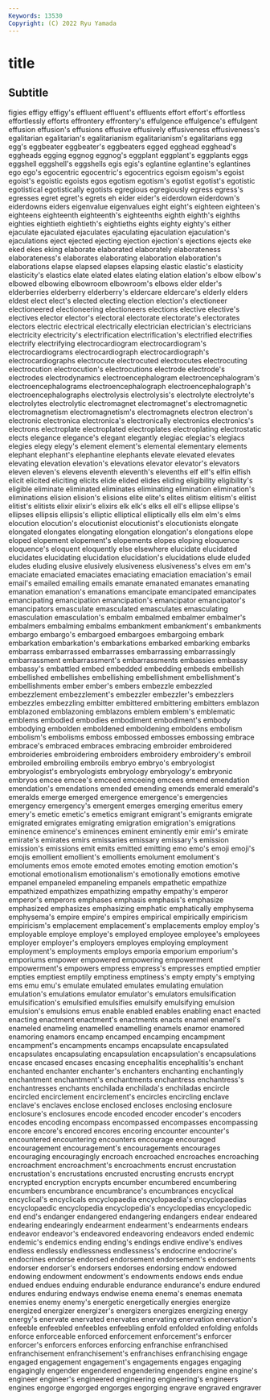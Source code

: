 ```yaml
---
Keywords: 13530
Copyright: (C) 2022 Ryu Yamada
---
```



# title

## Subtitle
figies effigy effigy's effluent effluent's effluents effort
effort's effortless effortlessly efforts effrontery effrontery's effulgence effulgence's effulgent effusion
effusion's effusions effusive effusively effusiveness effusiveness's egalitarian egalitarian's egalitarianism egalitarianism's
egalitarians egg egg's eggbeater eggbeater's eggbeaters egged egghead egghead's eggheads
egging eggnog eggnog's eggplant eggplant's eggplants eggs eggshell eggshell's eggshells
egis egis's eglantine eglantine's eglantines ego ego's egocentric egocentric's egocentrics
egoism egoism's egoist egoist's egoistic egoists egos egotism egotism's egotist
egotist's egotistic egotistical egotistically egotists egregious egregiously egress egress's egresses
egret egret's egrets eh eider eider's eiderdown eiderdown's eiderdowns eiders
eigenvalue eigenvalues eight eight's eighteen eighteen's eighteens eighteenth eighteenth's eighteenths
eighth eighth's eighths eighties eightieth eightieth's eightieths eights eighty eighty's
either ejaculate ejaculated ejaculates ejaculating ejaculation ejaculation's ejaculations eject ejected
ejecting ejection ejection's ejections ejects eke eked ekes eking elaborate
elaborated elaborately elaborateness elaborateness's elaborates elaborating elaboration elaboration's elaborations elapse
elapsed elapses elapsing elastic elastic's elasticity elasticity's elastics elate elated
elates elating elation elation's elbow elbow's elbowed elbowing elbowroom elbowroom's
elbows elder elder's elderberries elderberry elderberry's eldercare eldercare's elderly elders
eldest elect elect's elected electing election election's electioneer electioneered electioneering
electioneers elections elective elective's electives elector elector's electoral electorate electorate's
electorates electors electric electrical electrically electrician electrician's electricians electricity electricity's
electrification electrification's electrified electrifies electrify electrifying electrocardiogram electrocardiogram's electrocardiograms electrocardiograph
electrocardiograph's electrocardiographs electrocute electrocuted electrocutes electrocuting electrocution electrocution's electrocutions electrode
electrode's electrodes electrodynamics electroencephalogram electroencephalogram's electroencephalograms electroencephalograph electroencephalograph's electroencephalographs electrolysis
electrolysis's electrolyte electrolyte's electrolytes electrolytic electromagnet electromagnet's electromagnetic electromagnetism electromagnetism's
electromagnets electron electron's electronic electronica electronica's electronically electronics electronics's electrons
electroplate electroplated electroplates electroplating electrostatic elects elegance elegance's elegant elegantly
elegiac elegiac's elegiacs elegies elegy elegy's element element's elemental elementary
elements elephant elephant's elephantine elephants elevate elevated elevates elevating elevation
elevation's elevations elevator elevator's elevators eleven eleven's elevens eleventh eleventh's
elevenths elf elf's elfin elfish elicit elicited eliciting elicits elide
elided elides eliding eligibility eligibility's eligible eliminate eliminated eliminates eliminating
elimination elimination's eliminations elision elision's elisions elite elite's elites elitism
elitism's elitist elitist's elitists elixir elixir's elixirs elk elk's elks
ell ell's ellipse ellipse's ellipses ellipsis ellipsis's elliptic elliptical elliptically
ells elm elm's elms elocution elocution's elocutionist elocutionist's elocutionists elongate
elongated elongates elongating elongation elongation's elongations elope eloped elopement elopement's
elopements elopes eloping eloquence eloquence's eloquent eloquently else elsewhere elucidate
elucidated elucidates elucidating elucidation elucidation's elucidations elude eluded eludes eluding
elusive elusively elusiveness elusiveness's elves em em's emaciate emaciated emaciates
emaciating emaciation emaciation's email email's emailed emailing emails emanate emanated
emanates emanating emanation emanation's emanations emancipate emancipated emancipates emancipating emancipation
emancipation's emancipator emancipator's emancipators emasculate emasculated emasculates emasculating emasculation emasculation's
embalm embalmed embalmer embalmer's embalmers embalming embalms embankment embankment's embankments
embargo embargo's embargoed embargoes embargoing embark embarkation embarkation's embarkations embarked
embarking embarks embarrass embarrassed embarrasses embarrassing embarrassingly embarrassment embarrassment's embarrassments
embassies embassy embassy's embattled embed embedded embedding embeds embellish embellished
embellishes embellishing embellishment embellishment's embellishments ember ember's embers embezzle embezzled
embezzlement embezzlement's embezzler embezzler's embezzlers embezzles embezzling embitter embittered embittering
embitters emblazon emblazoned emblazoning emblazons emblem emblem's emblematic emblems embodied
embodies embodiment embodiment's embody embodying embolden emboldened emboldening emboldens embolism
embolism's embolisms emboss embossed embosses embossing embrace embrace's embraced embraces
embracing embroider embroidered embroideries embroidering embroiders embroidery embroidery's embroil embroiled
embroiling embroils embryo embryo's embryologist embryologist's embryologists embryology embryology's embryonic
embryos emcee emcee's emceed emceeing emcees emend emendation emendation's emendations
emended emending emends emerald emerald's emeralds emerge emerged emergence emergence's
emergencies emergency emergency's emergent emerges emerging emeritus emery emery's emetic
emetic's emetics emigrant emigrant's emigrants emigrate emigrated emigrates emigrating emigration
emigration's emigrations eminence eminence's eminences eminent eminently emir emir's emirate
emirate's emirates emirs emissaries emissary emissary's emission emission's emissions emit
emits emitted emitting emo emo's emoji emoji's emojis emollient emollient's
emollients emolument emolument's emoluments emos emote emoted emotes emoting emotion
emotion's emotional emotionalism emotionalism's emotionally emotions emotive empanel empaneled empaneling
empanels empathetic empathize empathized empathizes empathizing empathy empathy's emperor emperor's
emperors emphases emphasis emphasis's emphasize emphasized emphasizes emphasizing emphatic emphatically
emphysema emphysema's empire empire's empires empirical empirically empiricism empiricism's emplacement
emplacement's emplacements employ employ's employable employe employe's employed employee employee's
employees employer employer's employers employes employing employment employment's employments employs
emporia emporium emporium's emporiums empower empowered empowering empowerment empowerment's empowers
empress empress's empresses emptied emptier empties emptiest emptily emptiness emptiness's
empty empty's emptying ems emu emu's emulate emulated emulates emulating
emulation emulation's emulations emulator emulator's emulators emulsification emulsification's emulsified emulsifies
emulsify emulsifying emulsion emulsion's emulsions emus enable enabled enables enabling
enact enacted enacting enactment enactment's enactments enacts enamel enamel's enameled
enameling enamelled enamelling enamels enamor enamored enamoring enamors encamp encamped
encamping encampment encampment's encampments encamps encapsulate encapsulated encapsulates encapsulating encapsulation
encapsulation's encapsulations encase encased encases encasing encephalitis encephalitis's enchant enchanted
enchanter enchanter's enchanters enchanting enchantingly enchantment enchantment's enchantments enchantress enchantress's
enchantresses enchants enchilada enchilada's enchiladas encircle encircled encirclement encirclement's encircles
encircling enclave enclave's enclaves enclose enclosed encloses enclosing enclosure enclosure's
enclosures encode encoded encoder encoder's encoders encodes encoding encompass encompassed
encompasses encompassing encore encore's encored encores encoring encounter encounter's encountered
encountering encounters encourage encouraged encouragement encouragement's encouragements encourages encouraging encouragingly
encroach encroached encroaches encroaching encroachment encroachment's encroachments encrust encrustation encrustation's
encrustations encrusted encrusting encrusts encrypt encrypted encryption encrypts encumber encumbered
encumbering encumbers encumbrance encumbrance's encumbrances encyclical encyclical's encyclicals encyclopaedia encyclopaedia's
encyclopaedias encyclopaedic encyclopedia encyclopedia's encyclopedias encyclopedic end end's endanger endangered
endangering endangers endear endeared endearing endearingly endearment endearment's endearments endears
endeavor endeavor's endeavored endeavoring endeavors ended endemic endemic's endemics ending
ending's endings endive endive's endives endless endlessly endlessness endlessness's endocrine
endocrine's endocrines endorse endorsed endorsement endorsement's endorsements endorser endorser's endorsers
endorses endorsing endow endowed endowing endowment endowment's endowments endows ends
endue endued endues enduing endurable endurance endurance's endure endured endures
enduring endways endwise enema enema's enemas enemata enemies enemy enemy's
energetic energetically energies energize energized energizer energizer's energizers energizes energizing
energy energy's enervate enervated enervates enervating enervation enervation's enfeeble enfeebled
enfeebles enfeebling enfold enfolded enfolding enfolds enforce enforceable enforced enforcement
enforcement's enforcer enforcer's enforcers enforces enforcing enfranchise enfranchised enfranchisement enfranchisement's
enfranchises enfranchising engage engaged engagement engagement's engagements engages engaging engagingly
engender engendered engendering engenders engine engine's engineer engineer's engineered engineering
engineering's engineers engines engorge engorged engorges engorging engrave engraved engraver
